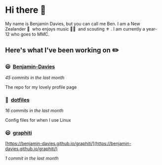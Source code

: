 # Hi there 👋

My name is Benjamin Davies, but you can call me Ben. I am a New Zealander 🥝 &nbsp;who enjoys music 🎸🎷 &nbsp;and scouting ⚜️ . I am currently a year-12 who goes to MMC.

## Here's what I've been working on ✏️


### 😃&nbsp; [Benjamin-Davies](https://github.com/Benjamin-Davies/Benjamin-Davies)

*45 commits in the last month*

The repo for my lovely profile page


### 🐧&nbsp; [dotfiles](https://github.com/Benjamin-Davies/dotfiles)

*16 commits in the last month*

Config files for when I use Linux


### 😃&nbsp; [graphiti](https://github.com/Benjamin-Davies/graphiti)

[https://benjamin-davies.github.io/graphiti/](https://benjamin-davies.github.io/graphiti/)

*1 commit in the last month*



